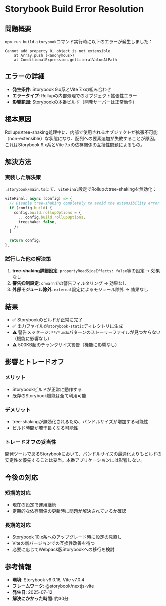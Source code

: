 # Storybook Build Error Resolution

## 問題概要

`npm run build-storybook`コマンド実行時に以下のエラーが発生しました：

```
Cannot add property 0, object is not extensible
    at Array.push (<anonymous>)
    at ConditionalExpression.getLiteralValueAtPath
```

## エラーの詳細

- **発生条件**: Storybook 9.x系とVite 7.xの組み合わせ
- **エラータイプ**: Rollupの内部処理でのオブジェクト拡張性エラー
- **影響範囲**: Storybookの本番ビルド（開発サーバーは正常動作）

## 根本原因

Rollupのtree-shaking処理中に、内部で使用されるオブジェクトが拡張不可能（non-extensible）な状態になり、配列への要素追加が失敗することが原因。これはStorybook 9.x系とVite 7.xの依存関係の互換性問題によるもの。

## 解決方法

### 実装した解決策

`.storybook/main.ts`にて、`viteFinal`設定でRollupのtree-shakingを無効化：

```typescript
viteFinal: async (config) => {
  // Disable tree-shaking completely to avoid the extensibility error
  if (config.build) {
    config.build.rollupOptions = {
      ...config.build.rollupOptions,
      treeshake: false,
    };
  }
  
  return config;
},
```

### 試行した他の解決策

1. **tree-shaking詳細設定**: `propertyReadSideEffects: false`等の設定 → 効果なし
2. **警告抑制設定**: `onwarn`での警告フィルタリング → 効果なし
3. **外部モジュール除外**: `external`設定によるモジュール除外 → 効果なし

## 結果

- ✅ Storybookのビルドが正常に完了
- ✅ 出力ファイルが`storybook-static`ディレクトリに生成
- ⚠️ 警告メッセージ: `**/*.mdx`パターンのストーリーファイルが見つからない（機能に影響なし）
- ⚠️ 500KB超のチャンクサイズ警告（機能に影響なし）

## 影響とトレードオフ

### メリット
- Storybookビルドが正常に動作する
- 既存のStorybook機能は全て利用可能

### デメリット
- tree-shakingが無効化されるため、バンドルサイズが増加する可能性
- ビルド時間が若干長くなる可能性

### トレードオフの妥当性
開発ツールであるStorybookにおいて、バンドルサイズの最適化よりもビルドの安定性を優先することは妥当。本番アプリケーションには影響しない。

## 今後の対応

### 短期的対応
- 現在の設定で運用継続
- 定期的な依存関係の更新時に問題が解決されているか確認

### 長期的対応
- Storybook 10.x系へのアップグレード時に設定の見直し
- Viteの新バージョンでの互換性改善を待つ
- 必要に応じてWebpack版Storybookへの移行を検討

## 参考情報

- **環境**: Storybook v9.0.16, Vite v7.0.4
- **フレームワーク**: @storybook/nextjs-vite
- **発生日**: 2025-07-12
- **解決にかかった時間**: 約30分
